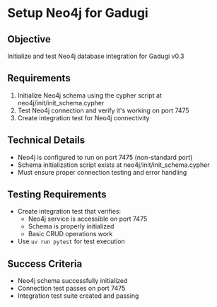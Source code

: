 # Setup Neo4j for Gadugi

## Objective
Initialize and test Neo4j database integration for Gadugi v0.3

## Requirements
1. Initialize Neo4j schema using the cypher script at neo4j/init/init_schema.cypher
2. Test Neo4j connection and verify it's working on port 7475
3. Create integration test for Neo4j connectivity

## Technical Details
- Neo4j is configured to run on port 7475 (non-standard port)
- Schema initialization script exists at neo4j/init/init_schema.cypher
- Must ensure proper connection testing and error handling

## Testing Requirements
- Create integration test that verifies:
  - Neo4j service is accessible on port 7475
  - Schema is properly initialized
  - Basic CRUD operations work
- Use `uv run pytest` for test execution

## Success Criteria
- Neo4j schema successfully initialized
- Connection test passes on port 7475
- Integration test suite created and passing